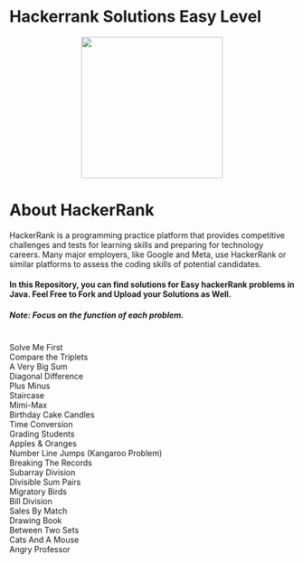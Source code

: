 # Hackerrank Solutions Easy Level
<div align="center">
  <img src="https://github.com/vishkatyan/hackerrank-solutions-problem-solving/assets/82721870/7b38f2a4-e563-4e73-8fe2-b3894b65531d" width="250" height="250"/>
</div>

# About HackerRank
HackerRank is a programming practice platform that provides competitive challenges and tests for learning skills and preparing for technology careers. Many major employers, like Google and Meta, use HackerRank or similar platforms to assess the coding skills of potential candidates.

<h4>In this Repository, you can find solutions for Easy hackerRank problems in Java. Feel Free to Fork and Upload your Solutions as Well. </h4>
<h5>Note: Focus on the function of each problem.</h5>
<p> </br>
Solve Me First </br>
Compare the Triplets  </br>
A Very Big Sum  </br>
Diagonal Difference  </br>
Plus Minus  </br>
Staircase  </br>
Mimi-Max  </br>
Birthday Cake Candles  </br>
Time Conversion  </br>
Grading Students </br>
Apples & Oranges </br>
Number Line Jumps (Kangaroo Problem) </br>
Breaking The Records </br>
Subarray Division </br>
Divisible Sum Pairs </br>
Migratory Birds  </br>
Bill Division  </br>
Sales By Match </br>
Drawing Book </br>
Between Two Sets </br>
Cats And A Mouse </br>
Angry Professor  </br>
</p>
